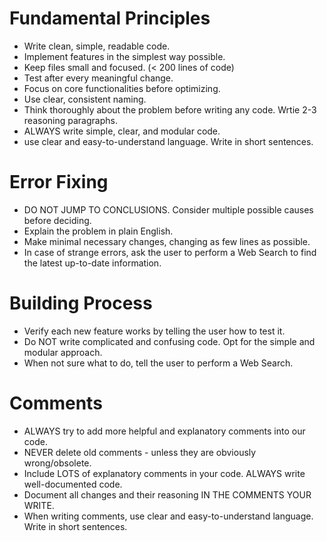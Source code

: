 # Fundamental Principles
- Write clean, simple, readable code.
- Implement features in the simplest way possible.
- Keep files small and focused. (< 200 lines of code)
- Test after every meaningful change.
- Focus on core functionalities before optimizing.
- Use clear, consistent naming.
- Think thoroughly about the problem before writing any code. Wrtie 2-3 reasoning paragraphs.
- ALWAYS write simple, clear, and modular code.
- use clear and easy-to-understand language. Write in short sentences.

# Error Fixing
- DO NOT JUMP TO CONCLUSIONS. Consider multiple possible causes before deciding.
- Explain the problem in plain English.
- Make minimal necessary changes, changing as few lines as possible.
- In case of strange errors, ask the user to perform a Web Search to find the latest up-to-date information.

# Building Process
- Verify each new feature works by telling the user how to test it.
- Do NOT write complicated and confusing code. Opt for the simple and modular approach.
- When not sure what to do, tell the user to perform a Web Search.

# Comments
- ALWAYS try to add more helpful and explanatory comments into our code.
- NEVER delete old comments - unless they are obviously wrong/obsolete.
- Include LOTS of explanatory comments in your code. ALWAYS write well-documented code.
- Document all changes and their reasoning IN THE COMMENTS YOUR WRITE.
- When writing comments, use clear and easy-to-understand language. Write in short sentences.





